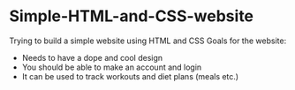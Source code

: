 # Simple-HTML-and-CSS-website
Trying to build a simple website using HTML and CSS
Goals for the website:
- Needs to have a dope and cool design
- You should be able to make an account and login
- It can be used to track workouts and diet plans (meals etc.)
